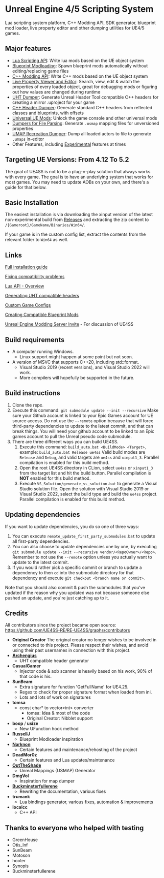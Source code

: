 # Unreal Engine 4/5 Scripting System

Lua scripting system platform, C++ Modding API, SDK generator, blueprint mod loader, live property editor and other dumping utilities for UE4/5 games.

## Major features

- [Lua Scripting API](lua-api.md): Write lua mods based on the UE object system
- [Blueprint Modloading](feature-overview/blueprint-modloader.md): Spawn blueprint mods automatically without editing/replacing game files
- [C++ Modding API](guides/creating-a-c%2B%2B-mod.md): Write C++ mods based on the UE object system
- [Live Property Viewer and Editor](feature-overview/live-view.md): Search, view, edit & watch the properties of every loaded object, great for debugging mods or figuring out how values are changed during runtime
- [UHT Dumper](feature-overview/dumpers.md#unreal-header-tool-uht-dumper): Generate Unreal Header Tool compatible C++ headers for creating a mirror .uproject for your game
- [C++ Header Dumper](feature-overview/dumpers.md#c-header-generator): Generate standard C++ headers from reflected classes and blueprints, with offsets
- [Universal UE Mods](feature-overview/universal-mods.md): Unlock the game console and other universal mods
- [Dumpers for File Parsing](feature-overview/dumpers.md#usmap-dumper): Generate `.usmap` mapping files for unversioned properties
- [UMAP Recreation Dumper](feature-overview/dumpers.md#umap-recreation-dumper): Dump all loaded actors to file to generate `.umaps` in-editor
- Other Features, including [Experimental](feature-overview/experimental.md) features at times

## Targeting UE Versions: From 4.12 To 5.2

The goal of UE4SS is not to be a plug-n-play solution that always works with every game.
The goal is to have an underlying system that works for most games.
You may need to update AOBs on your own, and there's a guide for that below.

## Basic Installation

The easiest installation is via downloading the xinput version of the latest non-experimental build from [Releases](https://github.com/UE4SS-RE/RE-UE4SS/releases) and extracting the zip content to `/{Gameroot}/GameName/Binaries/Win64/`.

If your game is in the custom config list, extract the contents from the relevant folder to `Win64` as well.

## Links

  [Full installation guide](installation-guide.md)

  [Fixing compatibility problems](guides/fixing-compatibility-problems.md)

  [Lua API - Overview](lua-api.md)

  [Generating UHT compatible headers](guides/generating-uht-compatible-headers.md)

  [Custom Game Configs](custom-game-configs.md)

  [Creating Compatible Blueprint Mods](https://www.youtube.com/watch?v=fB3yT85XhVA)

  [Unreal Engine Modding Server Invite](https://discord.gg/zVvsE9mEEa) - For discussion of UE4SS

## Build requirements

- A computer running Windows.
  - Linux support might happen at some point but not soon.
- A version of MSVC that supports C++20, including std::format.
  - Visual Studio 2019 (recent versions), and Visual Studio 2022 will work.
  - More compilers will hopefully be supported in the future.


## Build instructions

1. Clone the repo.
2. Execute this command: `git submodule update --init --recursive`
    Make sure your Github account is linked to your Epic Games account for UE source access.
    Do not use the `--remote` option because that will force third-party dependencies to update to the latest commit, and that can break things.
    You will need your github account to be linked to an Epic games account to pull the Unreal pseudo code submodule.
3. There are three different ways you can build UE4SS.
    1. Execute this command: `build_auto.bat <BuildMode> <Target>`, example: `build_auto.bat Release ue4ss`
        Valid build modes are `Release` and `Debug`, and valid targets are `ue4ss` and `xinput1_3`.
        Parallel compilation is enabled for this build method.
    2. Open the root UE4SS directory in CLion, select `ue4ss` or `xinput1_3` from the target list and hit the build button.
        Parallel compilation is **NOT** enabled for this build method.
    3. Execute `VS_Solution/generate_vs_solution.bat` to generate a Visual Studio solution file.
        Open the solution with Visual Studio 2019 or Visual Studio 2022, select the build type and build the `ue4ss` project.
        Parallel compilation is enabled for this build method.

## Updating dependencies

If you want to update dependencies, you do so one of three ways:
1. You can execute `remote_update_first_party_submodules.bat` to update all first-party dependencies.
2. You can also choose to update dependencies one by one, by executing `git submodule update --init --recursive vendor/<RepoOwner>/<Repo>`.
    Remember to not use the `--remote` option unless you actually want to update to the latest commit.
3. If you would rather pick a specific commit or branch to update a dependency to then `cd` into the submodule directory for that dependency and execute `git checkout <branch name or commit>`.

Note that you should also commit & push the submodules that you've updated if the reason why you updated was not because someone else pushed an update, and you're just catching up to it.

## Credits

All contributors since the project became open source: https://github.com/UE4SS-RE/RE-UE4SS/graphs/contributors


- **Original Creator** The original creator no longer wishes to be involved in or connected to  this project.  Please respect their wishes, and avoid using their past usernames in connection with this project.
- [**Archengius**](https://github.com/Archengius/)
  - UHT compatible header generator
- **CasualGamer**
  - Injector code & aob scanner is heavily based on his work, 90% of that code is his.
- **SunBeam**
  - Extra signature for function 'GetFullName' for UE4.25.
  - Regex to check for proper signature format when loaded from ini.
  - Lots and lots of work on signatures
- **tomsa**
  - const char* to vector\<int> converter
    - tomsa: Idea & most of the code
    - Original Creator: Nibblet support
- **boop** / **usize**
  - New UFunction hook method
- [**RussellJ**](https://github.com/RussellJerome)
  - Blueprint Modloader inspiration
- [**Narknon**](https://github.com/narknon)
  - Certain features and maintenance/rehosting of the project
- **DeadMor0z**
  - Certain features and Lua updates/maintenance
- [**OutTheShade**](https://github.com/OutTheShade/UnrealMappingsDumper)
  - Unreal Mappings (USMAP) Generator
- **DmgVol**
  - Inspiration for map dumper
- [**Buckminsterfullerene**](https://github.com/Buckminsterfullerene02/)
  - Rewriting the documentation, various fixes
- **trumank**
  - Lua bindings generator, various fixes, automation & improvements
- **localcc**
  - C++ API

## Thanks to everyone who helped with testing

- GreenHouse
- Otis_Inf
- SunBeam
- Motoson
- hooter
- Synopis
- Buckminsterfullerene
